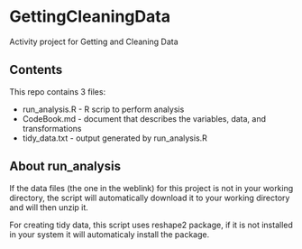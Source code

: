 # GettingCleaningData
Activity project for Getting and Cleaning Data

## Contents 
This repo contains 3 files:
- run_analysis.R - R scrip to perform analysis
- CodeBook.md - document that describes the variables, data, and transformations
- tidy_data.txt - output generated by run_analysis.R

## About run_analysis
If the data files (the one in the weblink) for this project is not in your working directory, the script will automatically download it to your working directory and will then unzip it.

For creating tidy data, this script uses reshape2 package, if it is not installed in your system it will automaticaly install the package.
